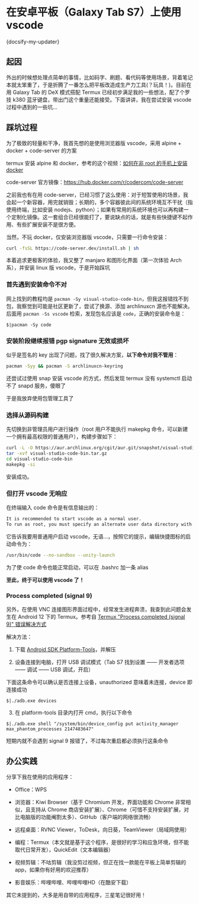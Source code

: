 # 在安卓平板（Galaxy Tab S7）上使用 vscode

{docsify-my-updater}

## 起因

外出的时候想处理点简单的事情，比如码字、刷题、看代码等使用场景，背着笔记本就太笨重了，于是折腾了一番怎么把平板改造成生产力工具(？玩具！)。目前在用 Galaxy Tab 的 DeX 模式搭配 Termux 已经初步满足我的一些想法，配了个罗技 k380 蓝牙键盘，带出门这个重量还能接受。下面讲讲，我在尝试安装 vscode 过程中遇到的一些坑...

## 踩坑过程

为了极致的轻量和干净，我首先想的是使用浏览器版 vscode，采用 alpine + docker + code-server 的方案

termux 安装 alpine 和 docker，参考的这个视频：[如何在非 root 的手机上安装 docker](https://www.bilibili.com/video/BV1Fe4y127EJ)

code-server 官方镜像：https://hub.docker.com/r/codercom/code-server

之前我也有在用 code-server，已经习惯了这么使用：对于短暂使用的场景，我会起一个新容器，用完就销毁；长期的，多个容器彼此间的系统环境互不干扰（指使用终端，比如安装 nodejs、python）；如果有常用的系统环境也可以再构建一个定制化镜像。这一套组合已经很能打了，要说缺点的话，就是有些快捷键不起作用、有些扩展安装不是很方便。

当然，不玩 docker，仅安装浏览器版 vscode，只需要一行命令安装：

```bash
curl -fsSL https://code-server.dev/install.sh | sh
```

本着追求更极客的体验，我又整了 manjaro 和图形化界面（第一次体验 Arch 系），并安装 linux 版 vscode，于是开始踩坑

### 首先遇到安装命令不对

网上找到的教程均是 `pacman -Sy visual-studio-code-bin`，但我这报错找不到包，我察觉到可能是社区更新了，尝试了换源、添加 archlinuxcn 源也不能解决。后面用 `pacman -Ss vscode` 检索，发现包名应该是 `code`，正确的安装命令是：

```terminal
$|pacman -Sy code
```

### 安装阶段继续报错 pgp signature 无效或损坏

似乎是签名的 key 出现了问题，找了很久解决方案，**以下命令对我不管用**：

```bash
pacman -Syy && pacman -S archlinuxcn-keyring
```

还尝试过使用 snap 安装 vscode 的方式，然后发现 termux 没有 systemctl 启动不了 snapd 服务，傻眼了

于是我放弃使用包管理工具了

### 选择从源码构建

先切换到非管理员用户进行操作（root 用户不能执行 makepkg 命令，可以新建一个拥有最高权限的普通用户），构建步骤如下：

```bash
curl -L -O https://aur.archlinux.org/cgit/aur.git/snapshot/visual-studio-code-bin.tar.gz
tar -xvf visual-studio-code-bin.tar.gz
cd visual-studio-code-bin
makepkg -si
```

安装成功。

### 但打开 vscode 无响应

在终端输入 code 命令是有信息输出的：

```bash
It is recommended to start vscode as a normal user.
To run as root, you must specify an alternate user data directory with the --user-data-dir argument.
```

它告诉我要用普通用户启动 vscode，无语...，按照它的提示，编辑快捷图标的启动命令为：

```bash
/usr/bin/code --no-sandbox --unity-launch
```

为了使 code 命令也能正常启动，可以在 .bashrc 加一条 alias

**至此，终于可以使用 vscode 了！**


### Process completed (signal 9)

另外，在使用 VNC 连接图形界面过程中，经常发生进程奔溃，我查到此问题会发生在 Android 12 下的 Termux。参考自 [Termux "Process completed (signal 9)" 错误解决方式](https://www.bilibili.com/video/BV1aZ4y1C73E)

解决方法：

1. 下载 [Android SDK Platform-Tools](https://developer.android.com/studio/releases/platform-tools?hl=zh-cn)，并解压

2. 设备连接到电脑，打开 USB 调试模式（Tab S7 找到设置 —— 开发者选项 —— 调试 —— USB 调试，开启）

下面这条命令可以确认是否连接上设备，unauthorized 意味着未连接，device 即连接成功

```terminal
$|./adb.exe devices
```

3. 在 platform-tools 目录内打开 cmd，执行以下命令

```terminal
$|./adb.exe shell "/system/bin/device_config put activity_manager max_phantom_processes 2147483647"
```

短期内就不会遇到 signal 9 报错了，不过每次重启都必须执行这条命令

## 办公实践

分享下我在使用的应用程序：

- Office：WPS

- 浏览器：Kiwi Browser（基于 Chromium 开发，界面功能和 Chrome 非常相似，且支持从 Chrome 商店安装扩展）、Chrome（可惜不支持安装扩展，对比电脑版的功能阉割太多）、GitHub（客户端的网络很流畅）

- 远程桌面：RVNC Viewer，ToDesk，向日葵，TeamViewer（局域网使用）

- 编程：Termux（本文就是基于这个程序，是很好的学习和应急环境，但不能取代日常开发），QuickEdit（文本编辑器）

- 视频剪辑：不咕剪辑（我没剪过视频，但正在找一款能在平板上简单剪辑的 app，如果你有好用的欢迎推荐）

- 影音娱乐：哔哩哔哩、哔哩哔哩HD（在酷安下载）

其它未提到的，大多是用自带的应用程序，三星笔记很好用！

